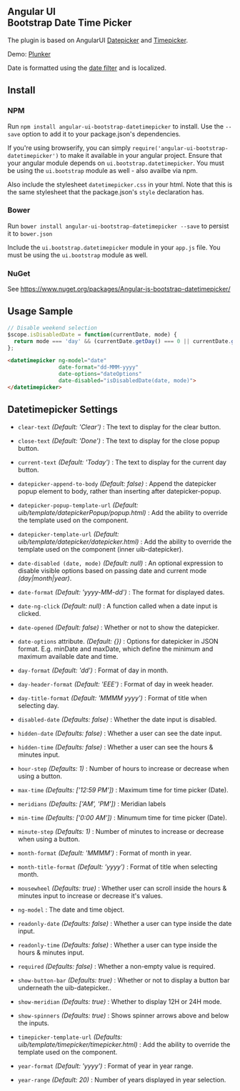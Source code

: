 <h2>Angular UI<br>Bootstrap Date Time Picker</h2>

The plugin is based on AngularUI [Datepicker](https://github.com/angular-ui/bootstrap/tree/master/src/datepicker) and [Timepicker](https://github.com/angular-ui/bootstrap/tree/master/src/timepicker).

Demo: [Plunker](http://plnkr.co/edit/qRhNlfTWlt9wIexa3WbB?p=preview)

Date is formatted using the [date filter](http://docs.angularjs.org/api/ng.filter:date) and is localized.

## Install

### NPM
Run `npm install angular-ui-bootstrap-datetimepicker` to install. Use the `--save` option to add it to your package.json's dependencies.

If you're using browserify, you can simply `require('angular-ui-bootstrap-datetimepicker')` to make it available in your angular project. Ensure that your angular module depends on `ui.bootstrap.datetimepicker`. You must be using the `ui.bootstrap` module as well - also availbe via npm.

Also include the stylesheet `datetimepicker.css` in your html. Note that this is the same stylesheet that the package.json's `style` declaration has.

### Bower

Run `bower install angular-ui-bootstrap-datetimepicker --save` to persist it to `bower.json`

Include the `ui.bootstrap.datetimepicker` module in your `app.js` file. You must be using the `ui.bootstrap` module as well.

### NuGet

See https://www.nuget.org/packages/Angular-js-bootstrap-datetimepicker/

## Usage Sample
~~~javascript
// Disable weekend selection
$scope.isDisabledDate = function(currentDate, mode) {
  return mode === 'day' && (currentDate.getDay() === 0 || currentDate.getDay() === 6);
};
~~~
~~~html
<datetimepicker ng-model="date" 
                date-format="dd-MMM-yyyy" 
                date-options="dateOptions" 
                date-disabled="isDisabledDate(date, mode)">
</datetimepicker>
~~~

## Datetimepicker Settings 

 * `clear-text`
 _(Default: 'Clear')_ : 
 The text to display for the clear button.

 * `close-text`
 _(Default: 'Done')_ : 
 The text to display for the close popup button.

 * `current-text` 
 _(Default: 'Today')_ : 
 The text to display for the current day button.

 * `datepicker-append-to-body`
 	_(Default: false)_ :
 	Append the datepicker popup element to body, rather than inserting after datepicker-popup.

 * `datepicker-popup-template-url`
  _(Default: uib/template/datepickerPopup/popup.html)_ :
  Add the ability to override the template used on the component.

 * `datepicker-template-url`
  _(Default: uib/template/datepicker/datepicker.html)_ :
  Add the ability to override the template used on the component (inner uib-datepicker).

 * `date-disabled (date, mode)`
 	_(Default: null)_ :
 	An optional expression to disable visible options based on passing date and current mode _(day|month|year)_.

 * `date-format`
 	_(Default: 'yyyy-MM-dd')_ :
 	The format for displayed dates.

 * `date-ng-click`
 	_(Default: null)_ :
 	A function called when a date input is clicked.

 * `date-opened`
        _(Default: false)_ :
        Whether or not to show the datepicker.

 * `date-options` attribute.
  	_(Default: {})_ :
   Options for datepicker in JSON format. E.g. minDate and maxDate, which define the minimum and maximum available date and time.

 * `day-format`
 	_(Default: 'dd')_ :
 	Format of day in month.

 * `day-header-format`
 	_(Default: 'EEE')_ :
 	Format of day in week header.

 * `day-title-format`
 	_(Default: 'MMMM yyyy')_ :
 	Format of title when selecting day.

 * `disabled-date`
 	_(Defaults: false)_ :
 	 Whether the date input is disabled.

 * `hidden-date`
	_(Defaults: false)_ :
 	 Whether a user can see the date input.

 * `hidden-time`
 	_(Defaults: false)_ :
 	 Whether a user can see the hours & minutes input.

 * `hour-step` <i class="icon-eye-open"></i>
 	_(Defaults: 1)_ :
 	 Number of hours to increase or decrease when using a button.

 * `max-time`
        _(Defaults: ['12:59 PM'])_ :
        Maximum time for time picker (Date).

 * `meridians`
 	_(Defaults: ['AM', 'PM'])_ :
 	 Meridian labels

 * `min-time`
        _(Defaults: ['0:00 AM'])_ :
        Minumum time for time picker (Date).

 * `minute-step` <i class="icon-eye-open"></i>
 	_(Defaults: 1)_ :
 	 Number of minutes to increase or decrease when using a button.

 * `month-format`
 	_(Default: 'MMMM')_ :
 	Format of month in year.

 * `month-title-format`
 	_(Default: 'yyyy')_ :
 	Format of title when selecting month.

 * `mousewheel`
 	_(Defaults: true)_ :
 	 Whether user can scroll inside the hours & minutes input to increase or decrease it's values.

 * `ng-model` 
 	:
 	The date and time object.

 * `readonly-date`
 	_(Defaults: false)_ :
 	 Whether a user can type inside the date input.

 * `readonly-time`
 	_(Defaults: false)_ :
 	 Whether a user can type inside the hours & minutes input.

 * `required`
 	_(Defaults: false)_ :
 	 Whether a non-empty value is required.

 * `show-button-bar`
 	_(Defaults: true)_ :
 	 Whether or not to display a button bar underneath the uib-datepicker..

 * `show-meridian` <i class="icon-eye-open"></i>
 	_(Defaults: true)_ :
 	Whether to display 12H or 24H mode.

 * `show-spinners`
 	_(Defaults: true)_ :
 	 Shows spinner arrows above and below the inputs.
 
 * `timepicker-template-url`
  _(Defaults: uib/template/timepicker/timepicker.html)_ :
   Add the ability to override the template used on the component.

 * `year-format`
 	_(Default: 'yyyy')_ :
 	Format of year in year range.

 * `year-range`
 	_(Default: 20)_ :
 	Number of years displayed in year selection.
